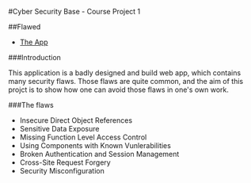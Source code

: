 #Cyber Security Base - Course Project 1

##Flawed

* [The App](flawed.herokuapp.com)

###Introduction

This application is a badly designed and build web app, which contains many security flaws. Those flaws are  quite common, and the aim of this projct is to show how one can avoid those flaws in one's own work.

###The flaws

* Insecure Direct Object References
* Sensitive Data Exposure
* Missing Function Level Access Control
* Using Components with Known Vunlerabilities
* Broken Authentication and Session Management
* Cross-Site Request Forgery
* Security Misconfiguration
